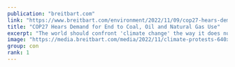 ```yaml
---
publication: "breitbart.com"
link: "https://www.breitbart.com/environment/2022/11/09/cop27-hears-demand-for-end-to-coal-oil-and-natural-gas-likened-to-nuclear-weapons/"
title: "COP27 Hears Demand for End to Coal, Oil and Natural Gas Use"
excerpt: "The world should confront 'climate change' the way it does nuclear weapons, by agreeing a non-proliferation treaty, the COP27 conference heard."
image: "https://media.breitbart.com/media/2022/11/climate-protests-640x335.jpg"
group: con
rank: 1
---
```

